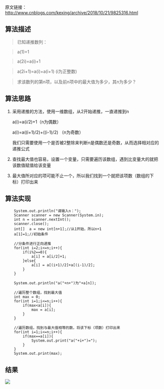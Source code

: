原文链接：http://www.cnblogs.com/kexing/archive/2018/10/21/9825316.html
## 算法描述

> 已知递推数列：

> a(1)=1

> a(2i)=a(i)+1

> a(2i+1)=a(i)+a(i+1) (i为正整数)

> 求该数列的第n项，以及前n项中的最大值为多少，其n为多少？

## 算法思路

1. 采用递推的方法，使用一维数组，从2开始递推，一直递推到n

	a(i)=a(i/2)+1（n为偶数）
	
	a(i)=a((i+1)/2)+((i-1)/2) （n为奇数）
	
	我们只需要使用一个是否被2整除来判断n是偶数还是奇数，从而选择相对应的递推公式

2. 查找最大值也容易，设置一个变量，只需要遍历该数组，遇到比变量大的就把该数值赋值给该变量

3. 最大值所对应的项可能不止一个，所以我们找到一个就把该项数（数组的下标）打印出来

## 算法实现

		System.out.println("请输入n：");
		Scanner scanner = new Scanner(System.in);
		int n = scanner.nextInt();
		scanner.close();
		int[]  a = new int[n+1];//从1开始，所以n+1
		a[1]=1;//初始条件
		
		//分条件进行正向递推
		for(int i=2;i<=n;i++){
			if(i%2==0){
				a[i] = a[i/2]+1;
			}else{
				a[i] = a[(i+1)/2]+a[(i-1)/2];
			}
		}
		
		System.out.println("a("+n+")为"+a[n]);
		
		//遍历整个数组，找到最大值
		int max = 0;
		for(int i=1;i<=n;i++){
			if(max<a[i]){
				max = a[i];
			}
		}
		
		//遍历数组，找到与最大值相等的数，将该下标（项数）打印出来
		for(int i=1;i<=n;i++){
			if(max==a[i]){
				System.out.print("a("+i+")=");
			}
		}
		System.out.print(max);

## 结果
![](https://img2018.cnblogs.com/blog/1210268/201810/1210268-20181021155128403-473060567.png)
